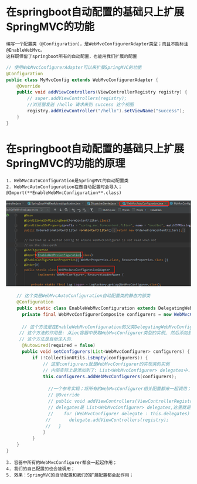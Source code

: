 # 在springboot自动配置的基础只上扩展SpringMVC的功能

    编写一个配置类（@Configuration），是WebMvcConfigurerAdapter类型；而且不能标注@EnableWebMvc。
    这样既保留了springboot所有的自动配置，也能用我们扩展的配置

```java
// 使用WebMvcConfigurerAdapter可以来扩展SpringMVC的功能
@Configuration
public class MyMvcConfig extends WebMvcConfigurerAdapter {
    @Override
    public void addViewControllers(ViewControllerRegistry registry) {
        // super.addViewControllers(registry);
        //浏览器发送 /hello 请求来到 success 这个视图
        registry.addViewController("/hello").setViewName("success");
    }
}
```

# 在springboot自动配置的基础只上扩展SpringMVC的功能的原理

    1. WebMvcAutoConfiguration是SpringMVC的自动配置类
    2. WebMvcAutoConfiguration在做自动配置时会导入；@Import(**EnableWebMvcConfiguration**.class)

![](../pics/在springboot自动配置的基础只上扩展SpringMVC的功能的原理01.png)

```java
    // 这个类是WebMvcAutoConfiguration自动配置类的静态内部类
    @Configuration
	public static class EnableWebMvcConfiguration extends DelegatingWebMvcConfiguration {
      private final WebMvcConfigurerComposite configurers = new WebMvcConfigurerComposite();
     
      // 这个方法是在EnableWebMvcConfiguration的父类DelegatingWebMvcConfiguration中
	 // 这个方法的作用是: 从ioc容器中获取WebMvcConfigurer类型的实例, 然后添加到List<WebMvcConfigurer>中
	 // 这个方法是自动注入的.
      @Autowired(required = false)
      public void setConfigurers(List<WebMvcConfigurer> configurers) {
          if (!CollectionUtils.isEmpty(configurers)) {
              // 这里configurers就是WebMvcConfigurer的实现类的实例
              // 内部实际上是添加到了: List<WebMvcConfigurer> delegates中.
              this.configurers.addWebMvcConfigurers(configurers);
            	
                //一个参考实现；将所有的WebMvcConfigurer相关配置都来一起调用；  
            	// @Override
                // public void addViewControllers(ViewControllerRegistry registry) {
                // delegates是 List<WebMvcConfigurer> delegates,这里就是回调所有的WebMvcConfigurer
                //    for (WebMvcConfigurer delegate : this.delegates) {
               //       delegate.addViewControllers(registry);
               //   }
              }
          }
	}
}
```

    3. 容器中所有的WebMvcConfigurer都会一起起作用；
    4. 我们的自己配置的也会被调用；
    5. 效果：SpringMVC的自动配置和我们的扩展配置都会起作用；
